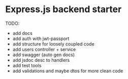 # Express.js backend starter

TODO:

- add docs
- add auth with jwt-passport
- add structure for loosely coupled code
- add users controller + service
- add swagger (auto gen docs)
- add jsdoc desc to handlers
- add test tools
- add validations and maybe dtos for more clean code
